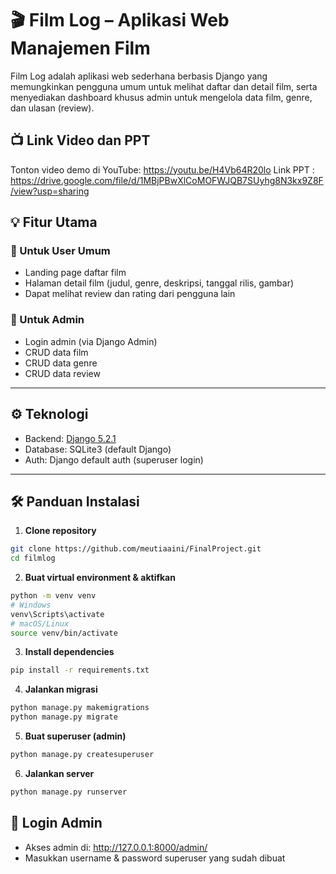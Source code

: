 # 🎬 Film Log – Aplikasi Web Manajemen Film

Film Log adalah aplikasi web sederhana berbasis Django yang memungkinkan pengguna umum untuk melihat daftar dan detail film, serta menyediakan dashboard khusus admin untuk mengelola data film, genre, dan ulasan (review).

## 📺 Link Video dan PPT
Tonton video demo di YouTube: https://youtu.be/H4Vb64R20lo
Link PPT : https://drive.google.com/file/d/1MBjPBwXlCoMOFWJQB7SUyhg8N3kx9Z8F/view?usp=sharing

## 💡 Fitur Utama
### 🎯 Untuk User Umum
- Landing page daftar film
- Halaman detail film (judul, genre, deskripsi, tanggal rilis, gambar)
- Dapat melihat review dan rating dari pengguna lain

### 🔐 Untuk Admin
- Login admin (via Django Admin)
- CRUD data film
- CRUD data genre
- CRUD data review

---

## ⚙️ Teknologi

- Backend: [Django 5.2.1](https://www.djangoproject.com/)
- Database: SQLite3 (default Django)
- Auth: Django default auth (superuser login)

---

## 🛠️ Panduan Instalasi

1. **Clone repository**
```bash
git clone https://github.com/meutiaaini/FinalProject.git
cd filmlog
```

2. **Buat virtual environment & aktifkan**
```bash
python -m venv venv
# Windows
venv\Scripts\activate
# macOS/Linux
source venv/bin/activate
```

3. **Install dependencies**
```bash
pip install -r requirements.txt
```

4. **Jalankan migrasi**
```bash
python manage.py makemigrations
python manage.py migrate
```

5. **Buat superuser (admin)**
```bash
python manage.py createsuperuser
```

6. **Jalankan server**
```bash
python manage.py runserver
```

## 🔑 Login Admin
- Akses admin di: http://127.0.0.1:8000/admin/
- Masukkan username & password superuser yang sudah dibuat


